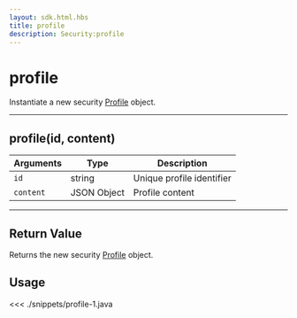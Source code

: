 ```yaml
---
layout: sdk.html.hbs
title: profile
description: Security:profile
---
```


# profile

Instantiate a new security [Profile](/sdk/android/3/profile) object.

---

## profile(id, content)

| Arguments | Type        | Description               |
| --------- | ----------- | ------------------------- |
| `id`      | string      | Unique profile identifier |
| `content` | JSON Object | Profile content           |

---

## Return Value

Returns the new security [Profile](/sdk/android/3/profile) object.

## Usage

<<< ./snippets/profile-1.java

